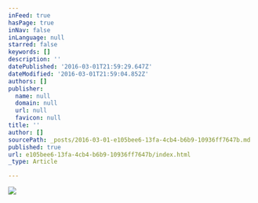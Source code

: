 ```yaml
---
inFeed: true
hasPage: true
inNav: false
inLanguage: null
starred: false
keywords: []
description: ''
datePublished: '2016-03-01T21:59:29.647Z'
dateModified: '2016-03-01T21:59:04.852Z'
authors: []
publisher:
  name: null
  domain: null
  url: null
  favicon: null
title: ''
author: []
sourcePath: _posts/2016-03-01-e105bee6-13fa-4cb4-b6b9-10936ff7647b.md
published: true
url: e105bee6-13fa-4cb4-b6b9-10936ff7647b/index.html
_type: Article

---
```

![](https://the-grid-user-content.s3-us-west-2.amazonaws.com/74b51c98-6d19-480e-8da7-3a127e5befa3.jpg)